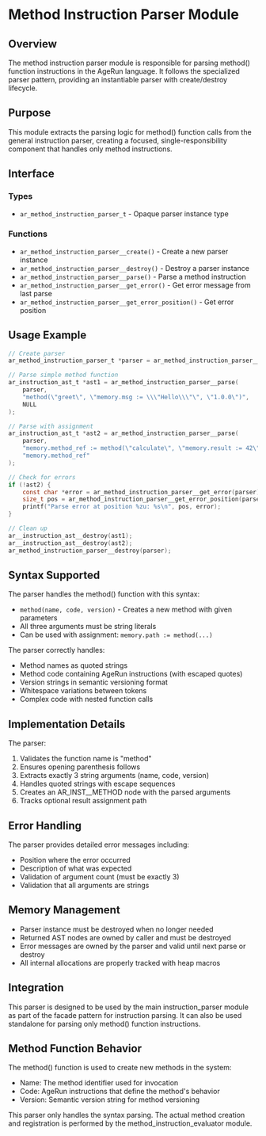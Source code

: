 # Method Instruction Parser Module

## Overview

The method instruction parser module is responsible for parsing method() function instructions in the AgeRun language. It follows the specialized parser pattern, providing an instantiable parser with create/destroy lifecycle.

## Purpose

This module extracts the parsing logic for method() function calls from the general instruction parser, creating a focused, single-responsibility component that handles only method instructions.

## Interface

### Types

- `ar_method_instruction_parser_t` - Opaque parser instance type

### Functions

- `ar_method_instruction_parser__create()` - Create a new parser instance
- `ar_method_instruction_parser__destroy()` - Destroy a parser instance
- `ar_method_instruction_parser__parse()` - Parse a method instruction
- `ar_method_instruction_parser__get_error()` - Get error message from last parse
- `ar_method_instruction_parser__get_error_position()` - Get error position

## Usage Example

```c
// Create parser
ar_method_instruction_parser_t *parser = ar_method_instruction_parser__create();

// Parse simple method function
ar_instruction_ast_t *ast1 = ar_method_instruction_parser__parse(
    parser, 
    "method(\"greet\", \"memory.msg := \\\"Hello\\\"\", \"1.0.0\")", 
    NULL
);

// Parse with assignment
ar_instruction_ast_t *ast2 = ar_method_instruction_parser__parse(
    parser,
    "memory.method_ref := method(\"calculate\", \"memory.result := 42\", \"2.0.0\")",
    "memory.method_ref"
);

// Check for errors
if (!ast2) {
    const char *error = ar_method_instruction_parser__get_error(parser);
    size_t pos = ar_method_instruction_parser__get_error_position(parser);
    printf("Parse error at position %zu: %s\n", pos, error);
}

// Clean up
ar__instruction_ast__destroy(ast1);
ar__instruction_ast__destroy(ast2);
ar_method_instruction_parser__destroy(parser);
```

## Syntax Supported

The parser handles the method() function with this syntax:
- `method(name, code, version)` - Creates a new method with given parameters
- All three arguments must be string literals
- Can be used with assignment: `memory.path := method(...)`

The parser correctly handles:
- Method names as quoted strings
- Method code containing AgeRun instructions (with escaped quotes)
- Version strings in semantic versioning format
- Whitespace variations between tokens
- Complex code with nested function calls

## Implementation Details

The parser:
1. Validates the function name is "method"
2. Ensures opening parenthesis follows
3. Extracts exactly 3 string arguments (name, code, version)
4. Handles quoted strings with escape sequences
5. Creates an AR_INST__METHOD node with the parsed arguments
6. Tracks optional result assignment path

## Error Handling

The parser provides detailed error messages including:
- Position where the error occurred
- Description of what was expected
- Validation of argument count (must be exactly 3)
- Validation that all arguments are strings

## Memory Management

- Parser instance must be destroyed when no longer needed
- Returned AST nodes are owned by caller and must be destroyed
- Error messages are owned by the parser and valid until next parse or destroy
- All internal allocations are properly tracked with heap macros

## Integration

This parser is designed to be used by the main instruction_parser module as part of the facade pattern for instruction parsing. It can also be used standalone for parsing only method() function instructions.

## Method Function Behavior

The method() function is used to create new methods in the system:
- Name: The method identifier used for invocation
- Code: AgeRun instructions that define the method's behavior
- Version: Semantic version string for method versioning

This parser only handles the syntax parsing. The actual method creation and registration is performed by the method_instruction_evaluator module.